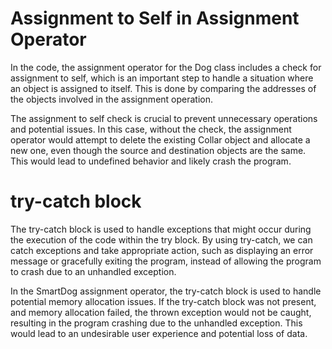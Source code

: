 # Assignment to Self in Assignment Operator
In the code, the assignment operator for the Dog class includes a check for assignment to self, which is an important step to handle a situation 
where an object is assigned to itself. This is done by comparing the addresses of the objects involved in the assignment operation.

The assignment to self check is crucial to prevent unnecessary operations and potential issues. 
In this case, without the check, the assignment operator would attempt to delete the existing Collar object and allocate a new one, 
even though the source and destination objects are the same. This would lead to undefined behavior and likely crash the program.

# try-catch block
The try-catch block is used to handle exceptions that might occur during the execution of the code within the try block. By using try-catch, we can catch exceptions and take appropriate action, such as displaying an error message or gracefully exiting the program, instead of allowing the program to crash due to an unhandled exception.

In the SmartDog assignment operator, the try-catch block is used to handle potential memory allocation issues.
If the try-catch block was not present, and memory allocation failed, the thrown exception would not be caught, resulting in the program crashing due to the unhandled exception. This would lead to an undesirable user experience and potential loss of data.
